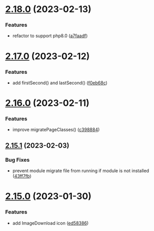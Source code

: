# [2.18.0](https://github.com/baumrock/RockMigrations/compare/v2.17.0...v2.18.0) (2023-02-13)


### Features

* refactor to support php8.0 ([a7faadf](https://github.com/baumrock/RockMigrations/commit/a7faadf11d9cca927a8af931f532e12a119de67c))



# [2.17.0](https://github.com/baumrock/RockMigrations/compare/v2.16.0...v2.17.0) (2023-02-12)


### Features

* add firstSecond() and lastSecond() ([f0eb68c](https://github.com/baumrock/RockMigrations/commit/f0eb68cd7c9549633108123dbb524d37c3796e83))



# [2.16.0](https://github.com/baumrock/RockMigrations/compare/v2.15.1...v2.16.0) (2023-02-11)


### Features

* improve migratePageClasses() ([c398884](https://github.com/baumrock/RockMigrations/commit/c39888427079ce67c60187f253a0ed4b88454f2c))



## [2.15.1](https://github.com/baumrock/RockMigrations/compare/v2.15.0...v2.15.1) (2023-02-03)


### Bug Fixes

* prevent module migrate file from running if module is not installed ([43ff7fb](https://github.com/baumrock/RockMigrations/commit/43ff7fb6cc8c41e2de3104c4d154d29783552412))



# [2.15.0](https://github.com/baumrock/RockMigrations/compare/v2.14.0...v2.15.0) (2023-01-30)


### Features

* add ImageDownload icon ([ed58386](https://github.com/baumrock/RockMigrations/commit/ed58386899dc5cced30243cb6fcc49cd635fbbcd))



